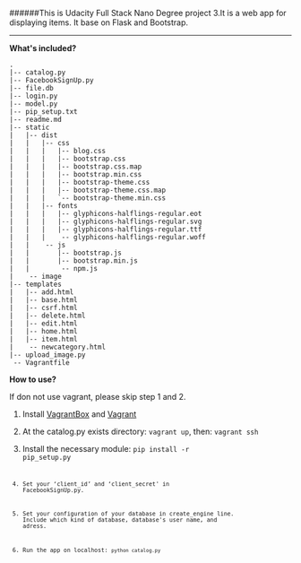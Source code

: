 ######This is Udacity Full Stack Nano Degree project 3.It is a web app for displaying items. It base on Flask and Bootstrap.

----------------

**What's included?**  


	.
	|-- catalog.py
	|-- FacebookSignUp.py
	|-- file.db
	|-- login.py
	|-- model.py
	|-- pip_setup.txt
	|-- readme.md
	|-- static
	|   |-- dist
	|   |   |-- css
	|   |   |   |-- blog.css
	|   |   |   |-- bootstrap.css
	|   |   |   |-- bootstrap.css.map
	|   |   |   |-- bootstrap.min.css
	|   |   |   |-- bootstrap-theme.css
	|   |   |   |-- bootstrap-theme.css.map
	|   |   |   `-- bootstrap-theme.min.css
	|   |   |-- fonts
	|   |   |   |-- glyphicons-halflings-regular.eot
	|   |   |   |-- glyphicons-halflings-regular.svg
	|   |   |   |-- glyphicons-halflings-regular.ttf
	|   |   |    -- glyphicons-halflings-regular.woff
	|   |    -- js
	|   |       |-- bootstrap.js
	|   |       |-- bootstrap.min.js
	|   |        -- npm.js
	|    -- image
	|-- templates
	|   |-- add.html
	|   |-- base.html
	|   |-- csrf.html
	|   |-- delete.html
	|   |-- edit.html
	|   |-- home.html
	|   |-- item.html
	|    -- newcategory.html
	|-- upload_image.py
	 -- Vagrantfile  

	

**How to use?**

If don not use vagrant, please skip step 1 and 2.

1. Install [VagrantBox](https://www.virtualbox.org/wiki/Downloads) and [Vagrant](https://www.vagrantup.com/downloads)

2. At the catalog.py exists directory: `vagrant up`, then: `vagrant ssh`

3. Install the necessary module:  <code>pip install -r pip_setup.py<code>

3. Set your ‘client_id’ and ‘client_secret' in FacebookSignUp.py.

4. Set your configuration of your database in create_engine line. Include which kind of database, database's user name, and adress.

5. Run the app on localhost: `python catalog.py`


